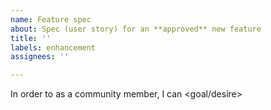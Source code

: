 ```yaml
---
name: Feature spec
about: Spec (user story) for an **approved** new feature
title: ''
labels: enhancement
assignees: ''

---
```


In order to <receive benefit> as a community member, I can <goal/desire>
